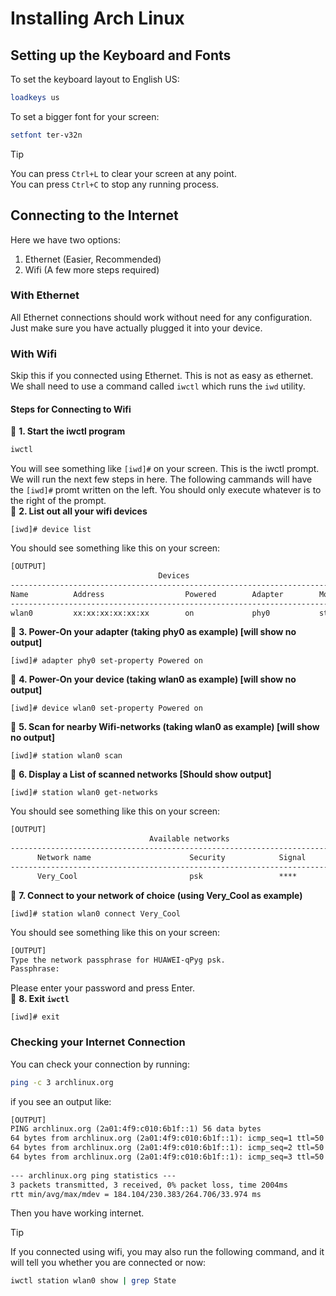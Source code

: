 # Installing Arch Linux

## Setting up the Keyboard and Fonts
To set the keyboard layout to English US:
```zsh
loadkeys us
```
To set a bigger font for your screen:
```zsh
setfont ter-v32n
```
> [!TIP]
> You can press `Ctrl+L` to clear your screen at any point.<br>
> You can press `Ctrl+C` to stop any running process.

## Connecting to the Internet
Here we have two options:<br>
1. Ethernet (Easier, Recommended)
2. Wifi (A few more steps required)
### With Ethernet
All Ethernet connections should work without need for any configuration. Just make sure you have actually plugged it into your device.
### With Wifi
Skip this if you connected using Ethernet. This is not as easy as ethernet. We shall need to use a command called `iwctl` which runs the `iwd` utility.<br>
#### Steps for Connecting to Wifi
💠 **1. Start the iwctl program**
```zsh
iwctl
```
You will see something like `[iwd]#` on your screen. This is the iwctl prompt. We will run the next few steps in here. The following cammands will have the `[iwd]#` promt written on the left. You should only execute whatever is to the right of the prompt.<br>
💠 **2. List out all your wifi devices**
```iwd
[iwd]# device list
```
You should see something like this on your screen:
```txt
[OUTPUT]
                                 Devices                                     *
-------------------------------------------------------------------------------
Name          Address                  Powered        Adapter        Mode
-------------------------------------------------------------------------------
wlan0         xx:xx:xx:xx:xx:xx        on             phy0           station 
```
💠 **3. Power-On your adapter (taking phy0 as example) [will show no output]**
```iwd
[iwd]# adapter phy0 set-property Powered on
```
💠 **4. Power-On your device (taking wlan0 as example) [will show no output]**
```iwd
[iwd]# device wlan0 set-property Powered on
```
💠 **5. Scan for nearby Wifi-networks (taking wlan0 as example) [will show no output]**
```iwd
[iwd]# station wlan0 scan
```
💠 **6. Display a List of scanned networks [Should show output]**
```iwd
[iwd]# station wlan0 get-networks
```
You should see something like this on your screen:
```txt
[OUTPUT]
                               Available networks                             *
--------------------------------------------------------------------------------
      Network name                      Security            Signal
--------------------------------------------------------------------------------
      Very_Cool                         psk                 ****    
```
💠 **7. Connect to your network of choice (using Very_Cool as example)**
```iwd
[iwd]# station wlan0 connect Very_Cool
```
You should see something like this on your screen:
```txt
[OUTPUT]                                        
Type the network passphrase for HUAWEI-qPyg psk.                                
Passphrase: 
```
Please enter your password and press Enter.<br>
💠 **8. Exit `iwctl`**
```iwd
[iwd]# exit
```

### Checking your Internet Connection
You can check your connection by running:
```zsh
ping -c 3 archlinux.org
```
if you see an output like:
```txt
[OUTPUT]
PING archlinux.org (2a01:4f9:c010:6b1f::1) 56 data bytes
64 bytes from archlinux.org (2a01:4f9:c010:6b1f::1): icmp_seq=1 ttl=50 time=242 ms
64 bytes from archlinux.org (2a01:4f9:c010:6b1f::1): icmp_seq=2 ttl=50 time=265 ms
64 bytes from archlinux.org (2a01:4f9:c010:6b1f::1): icmp_seq=3 ttl=50 time=184 ms
 
--- archlinux.org ping statistics ---
3 packets transmitted, 3 received, 0% packet loss, time 2004ms
rtt min/avg/max/mdev = 184.104/230.383/264.706/33.974 ms
```
Then you have working internet.
> [!TIP]
> If you connected using wifi, you may also run the following command, and it will tell you whether you are connected or now:
> ```zsh
> iwctl station wlan0 show | grep State
> ```
